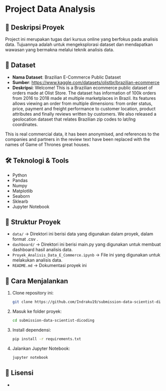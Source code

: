# Project Data Analysis

## 📌 Deskripsi Proyek
Project ini merupakan tugas dari kursus online yang berfokus pada analisis data. Tujuannya adalah untuk mengeksplorasi dataset dan mendapatkan wawasan yang bermakna melalui teknik analisis data.

## 📂 Dataset
- **Nama Dataset**: Brazilian E-Commerce Public Dataset
- **Sumber**: https://www.kaggle.com/datasets/olistbr/brazilian-ecommerce
- **Deskripsi**: Welcome! This is a Brazilian ecommerce public dataset of orders made at Olist Store. The dataset has information of 100k orders from 2016 to 2018 made at multiple marketplaces in Brazil. Its features allows viewing an order from multiple dimensions: from order status, price, payment and freight performance to customer location, product attributes and finally reviews written by customers. We also released a geolocation dataset that relates Brazilian zip codes to lat/lng coordinates.

This is real commercial data, it has been anonymised, and references to the companies and partners in the review text have been replaced with the names of Game of Thrones great houses.

## 🛠 Teknologi & Tools
- Python
- Pandas
- Numpy
- Matplotlib
- Seaborn
- Sklearb
- Jupyter Notebook

## 📁 Struktur Proyek
- `data/` → Direktori ini berisi data yang digunakan dalam proyek, dalam format .csv .
- `dashboard/` → Direktori ini berisi main.py yang digunakan untuk membuat dashboard hasil analisis data.
- `Proyek_Analisis_Data_E_Commerce.ipynb` → File ini yang digunakan untuk melakukan analisis data.
- `README.md` → Dokumentasi proyek ini

## 🚀 Cara Menjalankan
1. Clone repository ini:
   ```sh
   git clone https://github.com/Indraku19/submission-data-scientist-dicoding.git
   ```
2. Masuk ke folder proyek:
   ```sh
   cd submission-data-scientist-dicoding
   ```
3. Install dependensi:
   ```sh
   pip install -r requirements.txt
   ```
4. Jalankan Jupyter Notebook:
   ```sh
   jupyter notebook
   ```

## 📜 Lisensi
-


